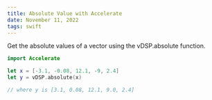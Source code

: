 ```yaml
---
title: Absolute Value with Accelerate
date: November 11, 2022
tags: swift
---
```


Get the absolute values of a vector using the vDSP.absolute function.

```swift
import Accelerate

let x = [-3.1, -0.08, 12.1, -9, 2.4]
let y = vDSP.absolute(x)

// where y is [3.1, 0.08, 12.1, 9.0, 2.4]
```
